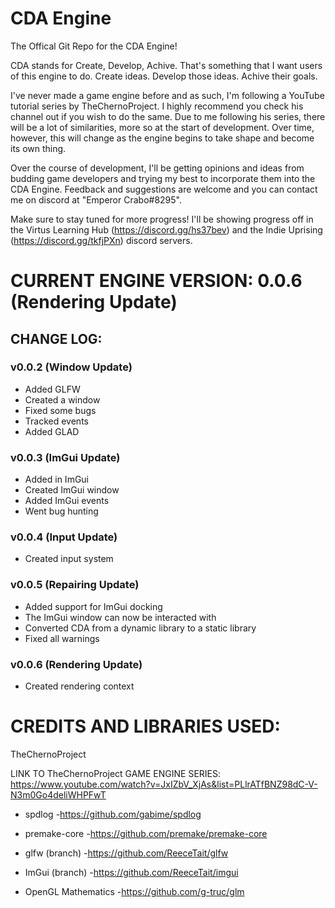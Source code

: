# CDA Engine

The Offical Git Repo for the CDA Engine!

CDA stands for Create, Develop, Achive. That's something that I want users of this engine to do. Create ideas. Develop those ideas. Achive their goals.

I've never made a game engine before and as such, I'm following a YouTube tutorial series by TheChernoProject. I highly recommend you check his channel out if you wish to do the same. Due to me following his series, there will be a lot of similarities, more so at the start of development. Over time, however, this will change as the engine begins to take shape and become its own thing.

Over the course of development, I'll be getting opinions and ideas from budding game developers and trying my best to incorporate them into the CDA Engine. Feedback and suggestions are welcome and you can contact me on discord at "Emperor Crabo#8295".

Make sure to stay tuned for more progress! I'll be showing progress off in the Virtus Learning Hub (https://discord.gg/hs37bev) and the Indie Uprising (https://discord.gg/tkfjPXn) discord servers.

# CURRENT ENGINE VERSION: 0.0.6 (Rendering Update)

## CHANGE LOG:

### v0.0.2 (Window Update)
- Added GLFW
- Created a window
- Fixed some bugs
- Tracked events
- Added GLAD

### v0.0.3 (ImGui Update)
- Added in ImGui
- Created ImGui window
- Added ImGui events
- Went bug hunting

### v0.0.4 (Input Update)
- Created input system

### v0.0.5 (Repairing Update)
- Added support for ImGui docking
- The ImGui window can now be interacted with
- Converted CDA from a dynamic library to a static library
- Fixed all warnings

### v0.0.6 (Rendering Update)
- Created rendering context


# CREDITS AND LIBRARIES USED:

TheChernoProject

LINK TO TheChernoProject GAME ENGINE SERIES: https://www.youtube.com/watch?v=JxIZbV_XjAs&list=PLlrATfBNZ98dC-V-N3m0Go4deliWHPFwT

- spdlog -https://github.com/gabime/spdlog

- premake-core -https://github.com/premake/premake-core

- glfw (branch) -https://github.com/ReeceTait/glfw

- ImGui (branch) -https://github.com/ReeceTait/imgui

- OpenGL Mathematics -https://github.com/g-truc/glm